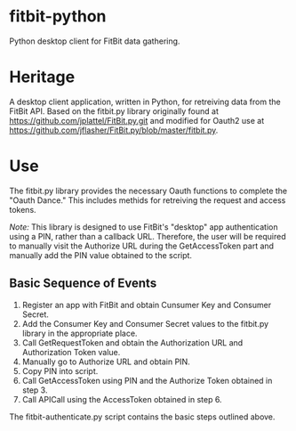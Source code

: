 fitbit-python
=============

Python desktop client for FitBit data gathering.

# Heritage

A desktop client application, written in Python, for retreiving data from the FitBit API. Based on the fitbit.py library originally found at https://github.com/jplattel/FitBit.py.git and modified for Oauth2 use at https://github.com/jflasher/FitBit.py/blob/master/fitbit.py.

# Use

The fitbit.py library provides the necessary Oauth functions to complete the "Oauth Dance." This includes methids for retreiving the request and access tokens.

*Note:* This library is designed to use FitBit's "desktop" app authentication using a PIN, rather than a callback URL. Therefore, the user will be required to manually visit the Authorize URL during the GetAccessToken part and manually add the PIN value obtained to the script.

## Basic Sequence of Events

1. Register an app with FitBit and obtain Cunsumer Key and Consumer Secret.
2. Add the Consumer Key and Consumer Secret values to the fitbit.py library in the appropriate place.
3. Call GetRequestToken and obtain the Authorization URL and Authorization Token value.
4. Manually go to Authorize URL and obtain PIN.
5. Copy PIN into script.
6. Call GetAccessToken using PIN and the Authorize Token obtained in step 3.
7. Call APICall using the AccessToken obtained in step 6.

The fitbit-authenticate.py script contains the basic steps outlined above.
